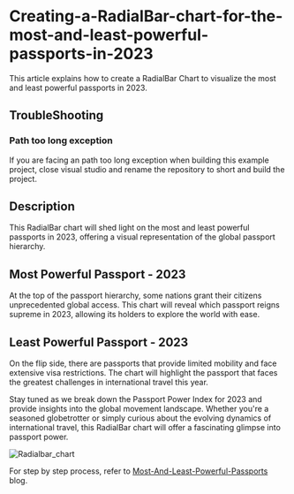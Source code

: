 # Creating-a-RadialBar-chart-for-the-most-and-least-powerful-passports-in-2023
This article explains how to create a RadialBar Chart to visualize the most and least powerful passports in 2023.

## TroubleShooting
### Path too long exception
If you are facing an path too long exception when building this example project, close visual studio and rename the repository to short and build the project.

## Description
This RadialBar chart will shed light on the most and least powerful passports in 2023, offering a visual representation of the global passport hierarchy.

## Most Powerful Passport - 2023
At the top of the passport hierarchy, some nations grant their citizens unprecedented global access. This chart will reveal which passport reigns supreme in 2023, allowing its holders to explore the world with ease.

## Least Powerful Passport - 2023
On the flip side, there are passports that provide limited mobility and face extensive visa restrictions. The chart will highlight the passport that faces the greatest challenges in international travel this year.

Stay tuned as we break down the Passport Power Index for 2023 and provide insights into the global movement landscape. Whether you're a seasoned globetrotter or simply curious about the evolving dynamics of international travel, this RadialBar chart will offer a fascinating glimpse into passport power.

![Radialbar_chart](https://github.com/SyncfusionExamples/Creating-a-RadialBar-chart-for-the-Worlds-most-powerful-passports-in-2023/assets/113961867/fb5d2308-c608-4b94-b876-3228e1109743)

For step by step process, refer to [Most-And-Least-Powerful-Passports](https://www.syncfusion.com/blogs/post/dotnet-maui-radial-bar-chart-passport-data.aspx) blog.


